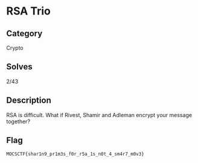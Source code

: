 RSA Trio
===

## Category

Crypto

## Solves

2/43

## Description

RSA is difficult. What if Rivest, Shamir and Adleman encrypt your message together?

## Flag

`MOCSCTF{shar1n9_pr1m3s_f0r_r5a_1s_n0t_4_sm4r7_m0v3}`
